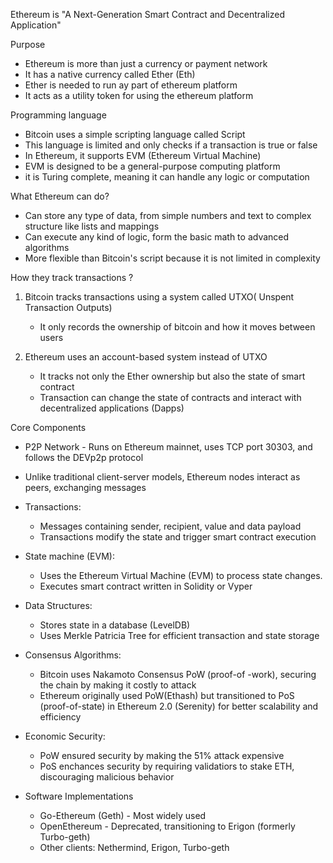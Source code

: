 
Ethereum is "A Next-Generation Smart Contract and Decentralized Application"

Purpose 

- Ethereum is more than just a currency or payment network 
- It has a native currency called Ether (Eth)
- Ether is needed to run ay part of ethereum platform 
- It acts as a utility token for using the ethereum platform 

Programming language 

- Bitcoin uses a simple scripting language called Script
- This language is limited and only checks if a transaction is true or false 
- In Ethereum, it supports EVM (Ethereum Virtual Machine)
- EVM is designed to be a general-purpose computing platform 
- it is Turing complete, meaning it can handle any logic or computation 

What Ethereum can do?

- Can store any type of data, from simple numbers and text to complex structure like lists and mappings 
- Can execute any kind of logic, form the basic math to advanced algorithms 
- More flexible than Bitcoin's script because it is not limited in complexity 

How they track transactions ?

1. Bitcoin tracks transactions using a system called UTXO( Unspent Transaction Outputs)
    -  It only records the ownership of bitcoin and how it moves between users

2. Ethereum uses an account-based system instead of UTXO 
    - It tracks not only the Ether ownership but also the state of smart contract 
    - Transaction can change the state of contracts and interact with decentralized applications (Dapps)

Core Components 

- P2P Network - Runs on Ethereum mainnet, uses TCP port 30303, and follows the DEVp2p protocol
- Unlike traditional client-server models, Ethereum nodes interact as peers, exchanging messages

- Transactions: 
    -  Messages containing sender, recipient, value and data payload
    - Transactions modify the state and trigger smart contract execution

- State machine (EVM):
    -  Uses the Ethereum Virtual Machine (EVM) to process state changes.
    -  Executes smart contract written in Solidity or Vyper

- Data Structures:
    -  Stores state in a database (LevelDB)
    -  Uses Merkle Patricia Tree for efficient transaction and state storage

- Consensus Algorithms:
    - Bitcoin uses Nakamoto Consensus PoW (proof-of -work), securing the chain by making it costly to attack
    - Ethereum originally used PoW(Ethash) but transitioned to PoS (proof-of-state) in Ethereum 2.0 (Serenity) for better scalability and efficiency

- Economic Security:
    -  PoW ensured security by making the 51% attack expensive
    -  PoS enchances security by requiring validatiors to stake ETH, discouraging malicious behavior

- Software Implementations 
    -  Go-Ethereum (Geth) - Most widely used 
    -  OpenEthereum - Deprecated, transitioning to Erigon (formerly Turbo-geth)
    - Other clients: Nethermind, Erigon, Turbo-geth








